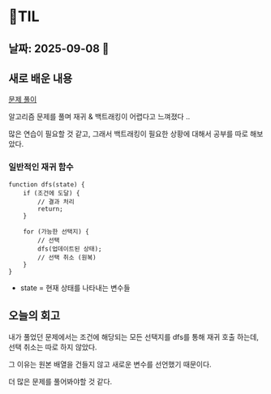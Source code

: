 # 🧾TIL

## 날짜: 2025-09-08 🐣

## 새로 배운 내용

[문제 풀이](https://github.com/hyemimi/algorithm/tree/main/%ED%94%84%EB%A1%9C%EA%B7%B8%EB%9E%98%EB%A8%B8%EC%8A%A4/2/92342.%E2%80%85%EC%96%91%EA%B6%81%EB%8C%80%ED%9A%8C)

알고리즘 문제를 풀며 재귀 & 백트래킹이 어렵다고 느껴졌다 ..

많은 연습이 필요할 것 같고, 그래서 백트래킹이 필요한 상황에 대해서 공부를 따로 해보았다.

### 일반적인 재귀 함수

```
function dfs(state) {
    if (조건에 도달) {
        // 결과 처리
        return;
    }

    for (가능한 선택지) {
        // 선택
        dfs(업데이트된 상태);
        // 선택 취소 (원복)
    }
}
```

- state = 현재 상태를 나타내는 변수들

## 오늘의 회고

내가 풀었던 문제에서는 조건에 해당되는 모든 선택지를 dfs를 통해 재귀 호출 하는데, 선택 취소는 따로 하지 않았다.

그 이유는 원본 배열을 건들지 않고 새로운 변수를 선언했기 때문이다.

더 많은 문제를 풀어봐야할 것 같다.
